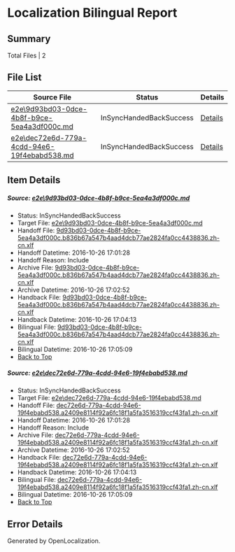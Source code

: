 # <a name='report-top'></a> Localization Bilingual Report

## Summary
 Total Files | 2

## File List
 Source File | Status | Details 
 ----------- | ------ | ------- 
 [e2e\9d93bd03-0dce-4b8f-b9ce-5ea4a3df000c.md](https://github.com/OpenLocalizationTestOrg/ol-test0/blob/e92dd02a202b9e1a0b7a4cff568c87ec251c75a8/e2e/9d93bd03-0dce-4b8f-b9ce-5ea4a3df000c.md) | InSyncHandedBackSuccess | [Details](#76a420bb42d354a904d010d6f364a0eaed4ea5401)
 [e2e\dec72e6d-779a-4cdd-94e6-19f4ebabd538.md](https://github.com/OpenLocalizationTestOrg/ol-test0/blob/e92dd02a202b9e1a0b7a4cff568c87ec251c75a8/e2e/dec72e6d-779a-4cdd-94e6-19f4ebabd538.md) | InSyncHandedBackSuccess | [Details](#9721f5081210eac4efa0e96f974fb4898f5a32132)

## Item Details
##### <a name='76a420bb42d354a904d010d6f364a0eaed4ea5401'></a> Source: [e2e\9d93bd03-0dce-4b8f-b9ce-5ea4a3df000c.md](https://github.com/OpenLocalizationTestOrg/ol-test0/blob/e92dd02a202b9e1a0b7a4cff568c87ec251c75a8/e2e/9d93bd03-0dce-4b8f-b9ce-5ea4a3df000c.md)
* Status: InSyncHandedBackSuccess
* Target File: [e2e\9d93bd03-0dce-4b8f-b9ce-5ea4a3df000c.md](https://github.com/OpenLocalizationTestOrg/ol-test0-zhcn/blob/fefa1409a1a0c2f6cc98b36f1cbc74517ea2481b/e2e/9d93bd03-0dce-4b8f-b9ce-5ea4a3df000c.md)
* Handoff File: [9d93bd03-0dce-4b8f-b9ce-5ea4a3df000c.b836b67a547b4aad4dcb77ae2824fa0cc4438836.zh-cn.xlf](https://github.com/OpenLocalizationTestOrg/ol-test0-handoff/blob/cfe0654275592832ceb2c17c4871e19d09536e1c/ol-handoff/OpenLocalizationTestOrg/ol-test0-zhcn/shujia/ht/9d93bd03-0dce-4b8f-b9ce-5ea4a3df000c.b836b67a547b4aad4dcb77ae2824fa0cc4438836.zh-cn.xlf)
* Handoff Datetime: 2016-10-26 17:01:28
* Handoff Reason: Include
* Archive File: [9d93bd03-0dce-4b8f-b9ce-5ea4a3df000c.b836b67a547b4aad4dcb77ae2824fa0cc4438836.zh-cn.xlf](https://github.com/OpenLocalizationTestOrg/ol-test0-handoff/blob/c2b5b2780748db601337c635dd0a6be62d62bc30/ol-archive/OpenLocalizationTestOrg/ol-test0-zhcn/shujia/ht/9d93bd03-0dce-4b8f-b9ce-5ea4a3df000c.b836b67a547b4aad4dcb77ae2824fa0cc4438836.zh-cn.xlf)
* Archive Datetime: 2016-10-26 17:02:52
* Handback File: [9d93bd03-0dce-4b8f-b9ce-5ea4a3df000c.b836b67a547b4aad4dcb77ae2824fa0cc4438836.zh-cn.xlf](https://github.com/OpenLocalizationTestOrg/ol-test0-handback/blob/6d74a940f2e3c95829fde70b46fb5e98316bd073/ol-handback/OpenLocalizationTestOrg/ol-test0-zhcn/shujia/ht/9d93bd03-0dce-4b8f-b9ce-5ea4a3df000c.b836b67a547b4aad4dcb77ae2824fa0cc4438836.zh-cn.xlf)
* Handback Datetime: 2016-10-26 17:04:13
* Bilingual File: [9d93bd03-0dce-4b8f-b9ce-5ea4a3df000c.b836b67a547b4aad4dcb77ae2824fa0cc4438836.zh-cn.xlf](https://github.com/OpenLocalizationTestOrg/ol-test0-handback/blob/6d74a940f2e3c95829fde70b46fb5e98316bd073/ol-handback/OpenLocalizationTestOrg/ol-test0-zhcn/shujia/ht/9d93bd03-0dce-4b8f-b9ce-5ea4a3df000c.b836b67a547b4aad4dcb77ae2824fa0cc4438836.zh-cn.xlf)
* Bilingual Datetime: 2016-10-26 17:05:09
* [Back to Top](#report-top)

##### <a name='9721f5081210eac4efa0e96f974fb4898f5a32132'></a> Source: [e2e\dec72e6d-779a-4cdd-94e6-19f4ebabd538.md](https://github.com/OpenLocalizationTestOrg/ol-test0/blob/e92dd02a202b9e1a0b7a4cff568c87ec251c75a8/e2e/dec72e6d-779a-4cdd-94e6-19f4ebabd538.md)
* Status: InSyncHandedBackSuccess
* Target File: [e2e\dec72e6d-779a-4cdd-94e6-19f4ebabd538.md](https://github.com/OpenLocalizationTestOrg/ol-test0-zhcn/blob/fefa1409a1a0c2f6cc98b36f1cbc74517ea2481b/e2e/dec72e6d-779a-4cdd-94e6-19f4ebabd538.md)
* Handoff File: [dec72e6d-779a-4cdd-94e6-19f4ebabd538.a2409e8114f92a6fc18f1a5fa3516319ccf43fa1.zh-cn.xlf](https://github.com/OpenLocalizationTestOrg/ol-test0-handoff/blob/cfe0654275592832ceb2c17c4871e19d09536e1c/ol-handoff/OpenLocalizationTestOrg/ol-test0-zhcn/shujia/ht/dec72e6d-779a-4cdd-94e6-19f4ebabd538.a2409e8114f92a6fc18f1a5fa3516319ccf43fa1.zh-cn.xlf)
* Handoff Datetime: 2016-10-26 17:01:28
* Handoff Reason: Include
* Archive File: [dec72e6d-779a-4cdd-94e6-19f4ebabd538.a2409e8114f92a6fc18f1a5fa3516319ccf43fa1.zh-cn.xlf](https://github.com/OpenLocalizationTestOrg/ol-test0-handoff/blob/c2b5b2780748db601337c635dd0a6be62d62bc30/ol-archive/OpenLocalizationTestOrg/ol-test0-zhcn/shujia/ht/dec72e6d-779a-4cdd-94e6-19f4ebabd538.a2409e8114f92a6fc18f1a5fa3516319ccf43fa1.zh-cn.xlf)
* Archive Datetime: 2016-10-26 17:02:52
* Handback File: [dec72e6d-779a-4cdd-94e6-19f4ebabd538.a2409e8114f92a6fc18f1a5fa3516319ccf43fa1.zh-cn.xlf](https://github.com/OpenLocalizationTestOrg/ol-test0-handback/blob/6d74a940f2e3c95829fde70b46fb5e98316bd073/ol-handback/OpenLocalizationTestOrg/ol-test0-zhcn/shujia/ht/dec72e6d-779a-4cdd-94e6-19f4ebabd538.a2409e8114f92a6fc18f1a5fa3516319ccf43fa1.zh-cn.xlf)
* Handback Datetime: 2016-10-26 17:04:13
* Bilingual File: [dec72e6d-779a-4cdd-94e6-19f4ebabd538.a2409e8114f92a6fc18f1a5fa3516319ccf43fa1.zh-cn.xlf](https://github.com/OpenLocalizationTestOrg/ol-test0-handback/blob/6d74a940f2e3c95829fde70b46fb5e98316bd073/ol-handback/OpenLocalizationTestOrg/ol-test0-zhcn/shujia/ht/dec72e6d-779a-4cdd-94e6-19f4ebabd538.a2409e8114f92a6fc18f1a5fa3516319ccf43fa1.zh-cn.xlf)
* Bilingual Datetime: 2016-10-26 17:05:09
* [Back to Top](#report-top)


## Error Details

Generated by OpenLocalization.

